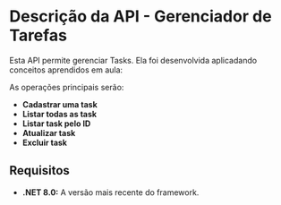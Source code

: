  <h1>Descrição da API - Gerenciador de Tarefas</h1>
   <p>Esta API permite gerenciar Tasks. Ela foi desenvolvida aplicadando conceitos aprendidos em aula:</p>
    <p>As operações principais serão:</p>
    <ul>
        <li><strong>Cadastrar uma task</strong></li>
        <li><strong>Listar todas as task</strong></li>
        <li><strong>Listar task pelo ID</strong></li>
        <li><strong>Atualizar task</strong></li>
        <li><strong>Excluir task</strong></li>
    </ul>
    <h2>Requisitos</h2>
    <ul>
        <li><strong>.NET 8.0:</strong> A versão mais recente do framework.</li>
    </ul>

